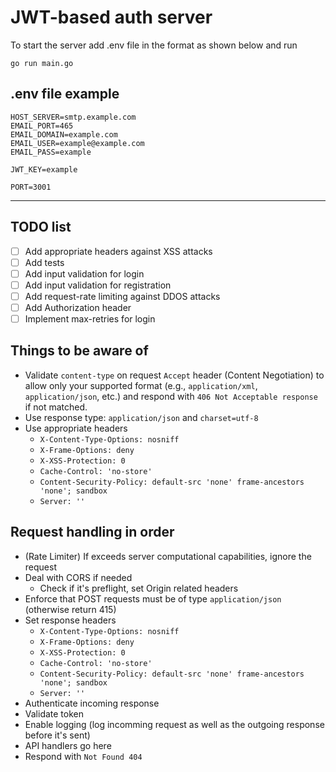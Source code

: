 # JWT-based auth server

To start the server add .env file in the format as shown below and run

`go run main.go`

## .env file example

```
HOST_SERVER=smtp.example.com
EMAIL_PORT=465
EMAIL_DOMAIN=example.com
EMAIL_USER=example@example.com
EMAIL_PASS=example

JWT_KEY=example

PORT=3001
```

---

## TODO list

- [ ] Add appropriate headers against XSS attacks
- [ ] Add tests
- [ ] Add input validation for login
- [ ] Add input validation for registration
- [ ] Add request-rate limiting against DDOS attacks
- [ ] Add Authorization header
- [ ] Implement max-retries for login

## Things to be aware of

- Validate `content-type` on request `Accept` header (Content Negotiation) to allow only your supported format (e.g., `application/xml`, `application/json`, etc.) and respond with `406 Not Acceptable response` if not matched.
- Use response type: `application/json` and `charset=utf-8`
- Use appropriate headers
  - `X-Content-Type-Options: nosniff`
  - `X-Frame-Options: deny`
  - `X-XSS-Protection: 0`
  - `Cache-Control: 'no-store'`
  - `Content-Security-Policy: default-src 'none' frame-ancestors 'none'; sandbox`
  - `Server: ''`

## Request handling in order

- (Rate Limiter) If exceeds server computational capabilities, ignore the request
- Deal with CORS if needed
  - Check if it's preflight, set Origin related headers
- Enforce that POST requests must be of type `application/json` (otherwise return 415)
- Set response headers
  - `X-Content-Type-Options: nosniff`
  - `X-Frame-Options: deny`
  - `X-XSS-Protection: 0`
  - `Cache-Control: 'no-store'`
  - `Content-Security-Policy: default-src 'none' frame-ancestors 'none'; sandbox`
  - `Server: ''`
- Authenticate incoming response
- Validate token
- Enable logging (log incomming request as well as the outgoing response before it's sent)
- API handlers go here
- Respond with `Not Found 404`
